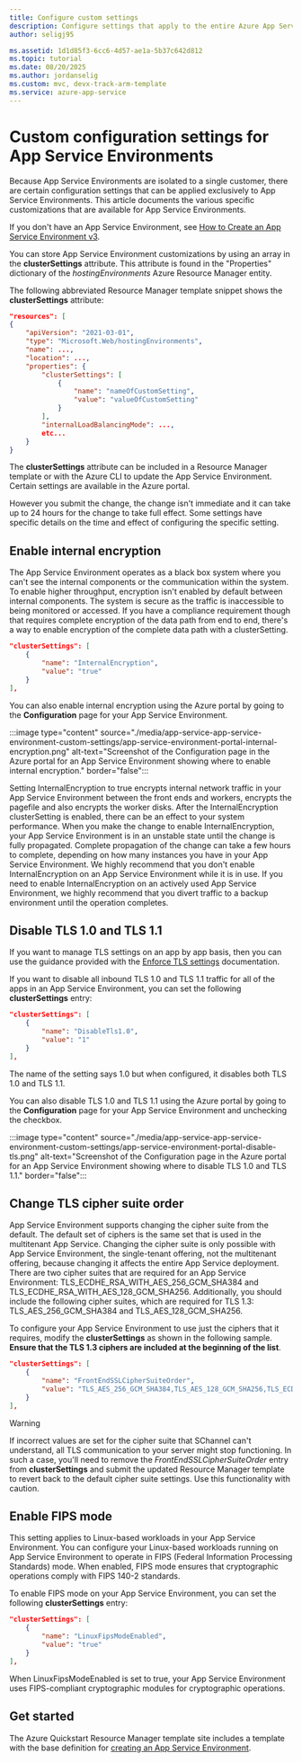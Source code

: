 ```yaml
---
title: Configure custom settings
description: Configure settings that apply to the entire Azure App Service environment. Learn how to do it with Azure Resource Manager templates.
author: seligj95

ms.assetid: 1d1d85f3-6cc6-4d57-ae1a-5b37c642d812
ms.topic: tutorial
ms.date: 08/20/2025
ms.author: jordanselig
ms.custom: mvc, devx-track-arm-template
ms.service: azure-app-service
---
```


# Custom configuration settings for App Service Environments

Because App Service Environments are isolated to a single customer, there are certain configuration settings that can be applied exclusively to App Service Environments. This article documents the various specific customizations that are available for App Service Environments.

If you don't have an App Service Environment, see [How to Create an App Service Environment v3](./creation.md).

You can store App Service Environment customizations by using an array in the **clusterSettings** attribute. This attribute is found in the "Properties" dictionary of the *hostingEnvironments* Azure Resource Manager entity.

The following abbreviated Resource Manager template snippet shows the **clusterSettings** attribute:

```json
"resources": [
{
    "apiVersion": "2021-03-01",
    "type": "Microsoft.Web/hostingEnvironments",
    "name": ...,
    "location": ...,
    "properties": {
        "clusterSettings": [
            {
                "name": "nameOfCustomSetting",
                "value": "valueOfCustomSetting"
            }
        ],
        "internalLoadBalancingMode": ...,
        etc...
    }
}
```

The **clusterSettings** attribute can be included in a Resource Manager template or with the Azure CLI to update the App Service Environment. Certain settings are available in the Azure portal.

However you submit the change, the change isn't immediate and it can take up to 24 hours for the change to take full effect. Some settings have specific details on the time and effect of configuring the specific setting.

## Enable internal encryption

The App Service Environment operates as a black box system where you can't see the internal components or the communication within the system. To enable higher throughput, encryption isn't enabled by default between internal components. The system is secure as the traffic is inaccessible to being monitored or accessed. If you have a compliance requirement though that requires complete encryption of the data path from end to end, there's a way to enable encryption of the complete data path with a clusterSetting.

```json
"clusterSettings": [
    {
        "name": "InternalEncryption",
        "value": "true"
    }
],
```

You can also enable internal encryption using the Azure portal by going to the **Configuration** page for your App Service Environment.

:::image type="content" source="./media/app-service-app-service-environment-custom-settings/app-service-environment-portal-internal-encryption.png" alt-text="Screenshot of the Configuration page in the Azure portal for an App Service Environment showing where to enable internal encryption." border="false":::

Setting InternalEncryption to true encrypts internal network traffic in your App Service Environment between the front ends and workers, encrypts the pagefile and also encrypts the worker disks. After the InternalEncryption clusterSetting is enabled, there can be an effect to your system performance. When you make the change to enable InternalEncryption, your App Service Environment is in an unstable state until the change is fully propagated. Complete propagation of the change can take a few hours to complete, depending on how many instances you have in your App Service Environment. We highly recommend that you don't enable InternalEncryption on an App Service Environment while it is in use. If you need to enable InternalEncryption on an actively used App Service Environment, we highly recommend that you divert traffic to a backup environment until the operation completes.

## Disable TLS 1.0 and TLS 1.1

If you want to manage TLS settings on an app by app basis, then you can use the guidance provided with the [Enforce TLS settings](../configure-ssl-bindings.md#enforce-tls-versions) documentation.

If you want to disable all inbound TLS 1.0 and TLS 1.1 traffic for all of the apps in an App Service Environment, you can set the following **clusterSettings** entry:

```json
"clusterSettings": [
    {
        "name": "DisableTls1.0",
        "value": "1"
    }
],
```

The name of the setting says 1.0 but when configured, it disables both TLS 1.0 and TLS 1.1.

You can also disable TLS 1.0 and TLS 1.1 using the Azure portal by going to the **Configuration** page for your App Service Environment and unchecking the checkbox.

:::image type="content" source="./media/app-service-app-service-environment-custom-settings/app-service-environment-portal-disable-tls.png" alt-text="Screenshot of the Configuration page in the Azure portal for an App Service Environment showing where to disable TLS 1.0 and TLS 1.1." border="false":::

## Change TLS cipher suite order

App Service Environment supports changing the cipher suite from the default. The default set of ciphers is the same set that is used in the multitenant App Service. Changing the cipher suite is only possible with App Service Environment, the single-tenant offering, not the multitenant offering, because changing it affects the entire App Service deployment. There are two cipher suites that are required for an App Service Environment: TLS_ECDHE_RSA_WITH_AES_256_GCM_SHA384 and TLS_ECDHE_RSA_WITH_AES_128_GCM_SHA256. Additionally, you should include the following cipher suites, which are required for TLS 1.3: TLS_AES_256_GCM_SHA384 and TLS_AES_128_GCM_SHA256.

To configure your App Service Environment to use just the ciphers that it requires, modify the **clusterSettings** as shown in the following sample. **Ensure that the TLS 1.3 ciphers are included at the beginning of the list**.

```json
"clusterSettings": [
    {
        "name": "FrontEndSSLCipherSuiteOrder",
        "value": "TLS_AES_256_GCM_SHA384,TLS_AES_128_GCM_SHA256,TLS_ECDHE_RSA_WITH_AES_256_GCM_SHA384,TLS_ECDHE_RSA_WITH_AES_128_GCM_SHA256"
    }
],
```

> [!WARNING]
> If incorrect values are set for the cipher suite that SChannel can't understand, all TLS communication to your server might stop functioning. In such a case, you'll need to remove the *FrontEndSSLCipherSuiteOrder* entry from **clusterSettings** and submit the updated Resource Manager template to revert back to the default cipher suite settings. Use this functionality with caution.

## Enable FIPS mode

This setting applies to Linux-based workloads in your App Service Environment. You can configure your Linux-based workloads running on App Service Environment to operate in FIPS (Federal Information Processing Standards) mode. When enabled, FIPS mode ensures that cryptographic operations comply with FIPS 140-2 standards.

To enable FIPS mode on your App Service Environment, you can set the following **clusterSettings** entry:

```json
"clusterSettings": [
    {
        "name": "LinuxFipsModeEnabled",
        "value": "true"
    }
],
```

When LinuxFipsModeEnabled is set to true, your App Service Environment uses FIPS-compliant cryptographic modules for cryptographic operations.

## Get started

The Azure Quickstart Resource Manager template site includes a template with the base definition for [creating an App Service Environment](https://azure.microsoft.com/resources/templates/web-app-asp-app-on-asev3-create/).
